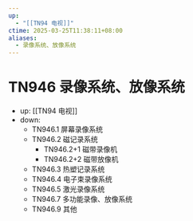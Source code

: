 ```yaml
---
up:
  - "[[TN94 电视]]"
ctime: 2025-03-25T11:38:11+08:00
aliases:
  - 录像系统、放像系统
---
```


# TN946 录像系统、放像系统

- up: [[TN94 电视]]
- down:	
	- TN946.1 屏幕录像系统
	- TN946.2 磁记录系统
		- TN946.2+1 磁带录像机
		- TN946.2+2 磁带放像机
	- TN946.3 热塑记录系统
	- TN946.4 电子束录像系统
	- TN946.5 激光录像系统
	- TN946.7 多功能录像、放像系统
	- TN946.9 其他
	
